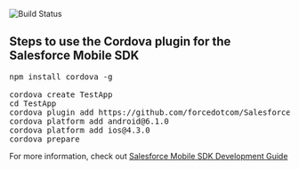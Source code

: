 ![Build Status](https://forcedotcom.github.io/SalesforceMobileSDK-TestResults/CordovaPlugin-results/latest/buildstatus.svg)

Steps to use the Cordova plugin for the Salesforce Mobile SDK
------------------------

<pre>
npm install cordova -g

cordova create TestApp
cd TestApp
cordova plugin add https://github.com/forcedotcom/SalesforceMobileSDK-CordovaPlugin
cordova platform add android@6.1.0
cordova platform add ios@4.3.0
cordova prepare
</pre>

For more information, check out [Salesforce Mobile SDK Development Guide](https://github.com/forcedotcom/SalesforceMobileSDK-Shared/blob/master/doc/mobile_sdk.pdf?raw=true)
